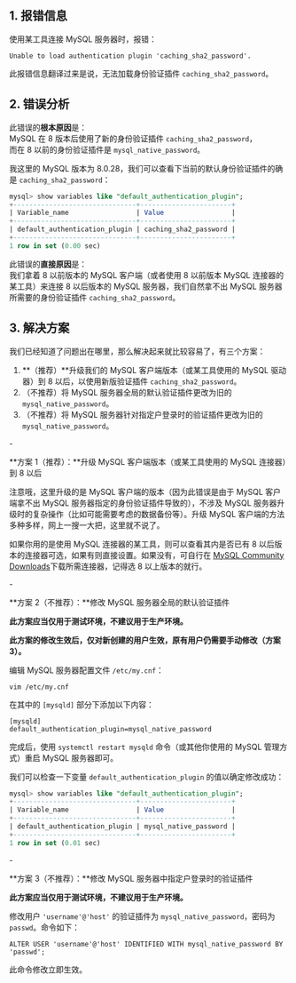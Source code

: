 




## 1. 报错信息



使用某工具连接 MySQL 服务器时，报错：

```
Unable to load authentication plugin 'caching_sha2_password'.
```

此报错信息翻译过来是说，无法加载身份验证插件 `caching_sha2_password`。



## 2. 错误分析



此错误的**根本原因**是：  
MySQL 在 8 版本后使用了新的身份验证插件 `caching_sha2_password`，  
而在 8 以前的身份验证插件是 `mysql_native_password`。



我这里的 MySQL 版本为 8.0.28，我们可以查看下当前的默认身份验证插件的确是 `caching_sha2_password`：

```sql
mysql> show variables like "default_authentication_plugin";
+-------------------------------+-----------------------+
| Variable_name                 | Value                 |
+-------------------------------+-----------------------+
| default_authentication_plugin | caching_sha2_password |
+-------------------------------+-----------------------+
1 row in set (0.00 sec)
```



此错误的**直接原因**是：  
我们拿着 8 以前版本的 MySQL 客户端（或者使用 8 以前版本 MySQL 连接器的某工具）来连接 8 以后版本的 MySQL 服务器，我们自然拿不出 MySQL 服务器所需要的身份验证插件 `caching_sha2_password`。





## 3. 解决方案



我们已经知道了问题出在哪里，那么解决起来就比较容易了，有三个方案：

1. **（推荐）**升级我们的 MySQL 客户端版本（或某工具使用的 MySQL 驱动器）到 8 以后，以使用新版验证插件 `caching_sha2_password`。
2. （不推荐）将 MySQL 服务器全局的默认验证插件更改为旧的 `mysql_native_password`。
3. （不推荐）将 MySQL 服务器针对指定户登录时的验证插件更改为旧的 `mysql_native_password`。



\-

**方案 1（推荐）：**升级 MySQL 客户端版本（或某工具使用的 MySQL 连接器）到 8 以后



注意哦，这里升级的是 MySQL 客户端的版本（因为此错误是由于 MySQL 客户端拿不出 MySQL 服务器指定的身份验证插件导致的），不涉及 MySQL 服务器升级时的复杂操作（比如可能需要考虑的数据备份等）。升级 MySQL 客户端的方法多种多样，网上一搜一大把，这里就不说了。



如果你用的是使用 MySQL 连接器的某工具，则可以查看其内是否已有 8 以后版本的连接器可选，如果有则直接设置。如果没有，可自行在 [MySQL Community Downloads](https://dev.mysql.com/downloads/)下载所需连接器，记得选 8 以上版本的就行。





\-



**方案 2（不推荐）：**修改 MySQL 服务器全局的默认验证插件



**此方案应当仅用于测试环境，不建议用于生产环境。**



**此方案的修改生效后，仅对新创建的用户生效，原有用户仍需要手动修改（方案 3）。**



编辑 MySQL 服务器配置文件 `/etc/my.cnf`：

```shell
vim /etc/my.cnf
```

在其中的 `[mysqld]` 部分下添加以下内容：

```properties
[mysqld]
default_authentication_plugin=mysql_native_password
```

完成后，使用 `systemctl restart mysqld` 命令（或其他你使用的 MySQL 管理方式）重启 MySQL 服务器即可。

我们可以检查一下变量 `default_authentication_plugin` 的值以确定修改成功：

```sql
mysql> show variables like "default_authentication_plugin";
+-------------------------------+-----------------------+
| Variable_name                 | Value                 |
+-------------------------------+-----------------------+
| default_authentication_plugin | mysql_native_password |
+-------------------------------+-----------------------+
1 row in set (0.01 sec)
```





\-



**方案 3（不推荐）：**修改 MySQL 服务器中指定户登录时的验证插件



**此方案应当仅用于测试环境，不建议用于生产环境。**



修改用户 `'username'@'host'` 的验证插件为 `mysql_native_password`，密码为 `passwd`。命令如下：

```
ALTER USER 'username'@'host' IDENTIFIED WITH mysql_native_password BY 'passwd';
```

此命令修改立即生效。





